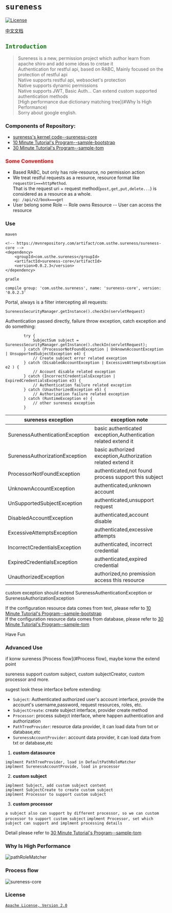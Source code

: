 # `sureness`  

[![License](https://img.shields.io/badge/license-Apache%202-4EB1BA.svg)](https://www.apache.org/licenses/LICENSE-2.0.html)  

[中文文档](README.md)  

## <font color="green">`Introduction`</font>


> Sureness is a new, permission project which author learn from apache shiro and add some ideas to cretae it  
> Authentication for restful api, based on RABC, Mainly focused on the protection of restful api  
> Native supports  restful api, websocket's protection  
> Native supports dynamic permissions  
> Native supports JWT, Basic Auth... Can extend custom supported authentication methods  
> [High performance due dictionary matching tree](#Why Is High Performance)  
> Sorry about google english.   

### Components of Repository:  
- [sureness's kernel code--sureness-core](core)  
- [10 Minute Tutorial's Program--sample-bootstrap](sample-bootstrap)  
- [30 Minute Tutorial's Program--sample-tom](sample-tom)  

### <font color="red">Some Conventions</font>  

- Based RABC, but only has role-resource, no permission action    
- We treat restful requests as a resource, resource format like `requestUri===httpMethod`.   
  That is the request uri + request method(`post,get,put,delete...`) is considered as a resource as a whole.  
  `eg: /api/v2/book===get`    
- User belong some Role -- Role owns Resource -- User can access the resource  

### Use  

`maven`  
```
<!-- https://mvnrepository.com/artifact/com.usthe.sureness/sureness-core -->
<dependency>
    <groupId>com.usthe.sureness</groupId>
    <artifactId>sureness-core</artifactId>
    <version>0.0.2.3</version>
</dependency>
```

`gradle`  
```
compile group: 'com.usthe.sureness', name: 'sureness-core', version: '0.0.2.3'
```

Portal, always is a filter intercepting all requests:  
```
SurenessSecurityManager.getInstance().checkIn(servletRequest)
```

Authentication passed directly, failure throw exception, catch exception and do something:   

```
        try {
            SubjectSum subject = SurenessSecurityManager.getInstance().checkIn(servletRequest);
        } catch (ProcessorNotFoundException | UnknownAccountException | UnsupportedSubjectException e4) {
            // Create subject error related execption 
        } catch (DisabledAccountException | ExcessiveAttemptsException e2 ) {
            // Account disable related exception
        } catch (IncorrectCredentialsException | ExpiredCredentialsException e3) {
            // Authentication failure related exception
        } catch (UnauthorizedException e5) {
            // Authorization failure related exception
        } catch (RuntimeException e) {
            // other sureness exception
        }
```

sureness exception                              | exception note
---                                                             | ---
SurenessAuthenticationException     |  basic authenticated exception,Authentication related extend it
SurenessAuthorizationException       | basic authorized exception,Authorization related extend it
ProcessorNotFoundException            | authenticated,not found process support this subject
UnknownAccountException                | authenticated,unknown account
UnSupportedSubjectException           | authenticated,unsupport request
DisabledAccountException                  | authenticated,account disable
ExcessiveAttemptsException                | authenticated,excessive attempts
IncorrectCredentialsException             | authenticated, incorrect credential
ExpiredCredentialsException               | authenticated,expired credential
UnauthorizedException                        | authorized,no premission access this resource

custom exception should extend SurenessAuthenticationException or SurenessAuthorizationException  

If the configuration resource data comes from text, please refer to  [10 Minute Tutorial's Program--sample-bootstrap](sample-bootstrap)   
If the configuration resource data comes from database, please refer to  [30 Minute Tutorial's Program--sample-tom](sample-tom)   

Have Fun   


### Advanced Use  

if konw sureness [Process flow](#Process flow), maybe konw the extend point  

sureness support custom subject, custom subjectCreator, custom processor and more.  

sugest look these interface before extending:  

- `Subject`:  Authenticated authorized  user's account interface, provide the account's username,password, request resources, roles, etc.  
- `SubjectCreate`: create subject interface, provider create method   
- `Processor`:  process subejct interface, where happen authentication and authorization 
- `PathTreeProvider`: resource data provider, it can load data from txt or database,etc
- `SurenessAccountProvider`: account data provider, it can load data from txt or database,etc   


1. **custom datasource**  

`implment PathTreeProvider, load in DefaultPathRoleMatcher`   
`implment SurenessAccountProvide, load in processor`  

2. **custom subject**  

`implment Subject, add custom subject content`  
`implment SubjectCreate to create custom subject`  
`implment Processor to support custom subject`    

3. **custom processor**  

`a subject also can support by different processor, so we can custom processor to support custom subject`
`implment Processor, set which subject can support and implment processing details`  

Detail please refer to  [30 Minute Tutorial's Program--sample-tom](sample-tom)   

### Why Is High Performance  

![pathRoleMatcher](/img/PathRoleMatcher.svg)  

### Process flow  

![sureness-core](/img/sureness-core.svg)  

### License  
[`Apache License, Version 2.0`](https://www.apache.org/licenses/LICENSE-2.0.html)